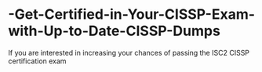 # -Get-Certified-in-Your-CISSP-Exam-with-Up-to-Date-CISSP-Dumps
If you are interested in increasing your chances of passing the ISC2 CISSP certification exam
